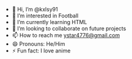 - 👋 Hi, I’m @kxlsy91
- 👀 I’m interested in Football
- 🌱 I’m currently learning HTML
- 💞️ I’m looking to collaborate on future projects
- 📫 How to reach me ystar4776@gmail.com
- 😄 Pronouns: He/Him
- ⚡ Fun fact: I love anime

<!---
kxlsy91/kxlsy91 is a ✨ special ✨ repository because its `README.md` (this file) appears on your GitHub profile.
You can click the Preview link to take a look at your changes.
--->
